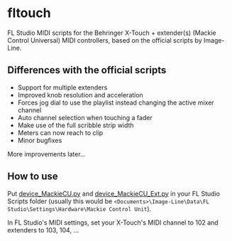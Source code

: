 # fltouch
FL Studio MIDI scripts for the Behringer X-Touch + extender(s) (Mackie Control Universal) MIDI controllers, based on the official scripts by Image-Line.

## Differences with the official scripts
- Support for multiple extenders
- Improved knob resolution and acceleration
- Forces jog dial to use the playlist instead changing the active mixer channel
- Auto channel selection when touching a fader
- Make use of the full scribble strip width
- Meters can now reach to clip
- Minor bugfixes

More improvements later...

## How to use
Put [device_MackieCU.py](./device_MackieCU.py) and [device_MackieCU_Ext.py](./device_MackieCU.py) in your FL Studio Scripts folder (usually this would be `<Documents>\Image-Line\Data\FL Studio\Settings\Hardware\Mackie Control Unit`).

In FL Studio's MIDI settings, set your X-Touch's MIDI channel to 102 and extenders to 103, 104, ...